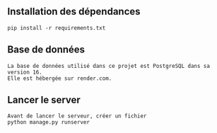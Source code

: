 ## Installation des dépendances
    pip install -r requirements.txt

## Base de données
    La base de données utilisé dans ce projet est PostgreSQL dans sa version 16.
    Elle est hébergée sur render.com.
    
## Lancer le server
    Avant de lancer le serveur, créer un fichier 
    python manage.py runserver

